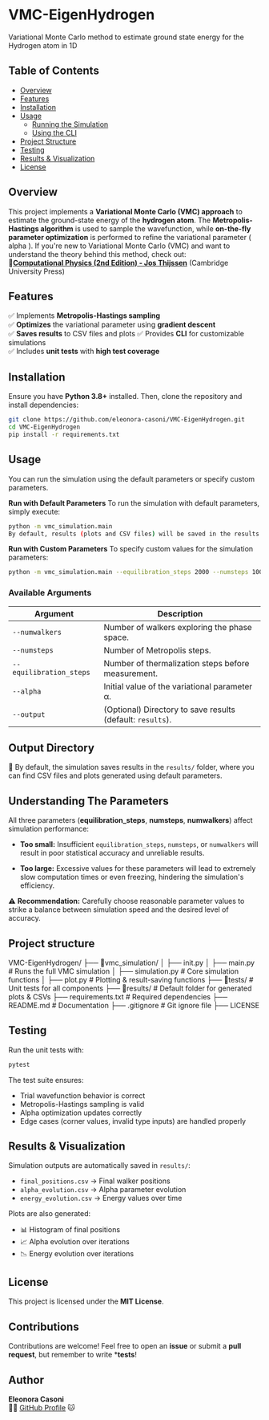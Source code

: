 # VMC-EigenHydrogen
Variational Monte Carlo method to estimate ground state energy for the Hydrogen atom in 1D

## Table of Contents
- [Overview](#overview)
- [Features](#features)
- [Installation](#installation)
- [Usage](#usage)
  - [Running the Simulation](#running-the-simulation)
  - [Using the CLI](#using-the-cli)
- [Project Structure](#project-structure)
- [Testing](#testing)
- [Results & Visualization](#results--visualization)
- [License](#license)

## Overview
This project implements a **Variational Monte Carlo (VMC) approach** to estimate the ground-state energy of the **hydrogen atom**. The **Metropolis-Hastings algorithm** is used to sample the wavefunction, while **on-the-fly parameter optimization** is performed to refine the variational parameter \( alpha \). If you're new to Variational Monte Carlo (VMC) and want to understand the theory behind this method, check out:  
📖**[Computational Physics (2nd Edition) - Jos Thijssen](https://www.cambridge.org/)** (Cambridge University Press)

## Features
✅ Implements **Metropolis-Hastings sampling**  
✅ **Optimizes** the variational parameter using **gradient descent**  
✅ **Saves results** to CSV files and plots
✅ Provides **CLI** for customizable simulations  
✅ Includes **unit tests** with **high test coverage**  

## Installation
Ensure you have **Python 3.8+** installed. Then, clone the repository and install dependencies:
```bash
git clone https://github.com/eleonora-casoni/VMC-EigenHydrogen.git
cd VMC-EigenHydrogen
pip install -r requirements.txt 
```
## Usage
You can run the simulation using the default parameters or specify custom parameters.

**Run with Default Parameters**
To run the simulation with default parameters, simply execute:

```bash
python -m vmc_simulation.main
By default, results (plots and CSV files) will be saved in the results folder.
```
**Run with Custom Parameters**
To specify custom values for the simulation parameters:

```bash
python -m vmc_simulation.main --equilibration_steps 2000 --numsteps 100 --numwalkers 3000 --alpha 1 --output my_results
```
### Available Arguments

| Argument              | Description                                                    |
|-----------------------|----------------------------------------------------------------|
| `--numwalkers`        | Number of walkers exploring the phase space.                    |
| `--numsteps`          | Number of Metropolis steps.                                     |
| `--equilibration_steps` | Number of thermalization steps before measurement.             |
| `--alpha`             | Initial value of the variational parameter α.                 |
| `--output`            | (Optional) Directory to save results (default: `results`).     |

## Output Directory

📂 By default, the simulation saves results in the `results/` folder, where you can find CSV files and plots generated using default parameters.

## Understanding The Parameters

All three parameters (**equilibration_steps**, **numsteps**, **numwalkers**) affect simulation performance:

*   **Too small:** Insufficient `equilibration_steps`, `numsteps`, or `numwalkers` will result in poor statistical accuracy and unreliable results.

*   **Too large:** Excessive values for these parameters will lead to extremely slow computation times or even freezing, hindering the simulation's efficiency.

⚠️  **Recommendation:** Carefully choose reasonable parameter values to strike a balance between simulation speed and the desired level of accuracy.

## Project structure
VMC-EigenHydrogen/
├── 📂vmc_simulation/
│ ├── init.py
│ ├── main.py # Runs the full VMC simulation
│ ├── simulation.py # Core simulation functions
│ ├── plot.py # Plotting & result-saving functions
├── 📂tests/ # Unit tests for all components
├── 📂results/ # Default folder for generated plots & CSVs
├── requirements.txt # Required dependencies
├── README.md # Documentation
├── .gitignore # Git ignore file
├── LICENSE

## Testing

Run the unit tests with:

```bash
pytest 
```
The test suite ensures:

*   Trial wavefunction behavior is correct
*   Metropolis-Hastings sampling is valid
*   Alpha optimization updates correctly
*   Edge cases (corner values, invalid type inputs) are handled properly

## Results & Visualization

Simulation outputs are automatically saved in `results/`:

*   `final_positions.csv` → Final walker positions
*   `alpha_evolution.csv` → Alpha parameter evolution
*   `energy_evolution.csv` → Energy values over time

Plots are also generated:

*   📊 Histogram of final positions
*   📈 Alpha evolution over iterations
*   📉 Energy evolution over iterations

## License
This project is licensed under the **MIT License**.

## Contributions
Contributions are welcome! Feel free to open an **issue** or submit a **pull request**, but remember to write ***tests**!

**Author**
----------

**Eleonora Casoni**  
👩‍💻 [GitHub Profile](https://github.com/eleonora-casoni) 🐱

